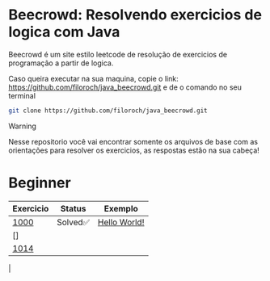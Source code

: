 # Beecrowd: Resolvendo exercicios de logica com Java
Beecrowd é um site estilo leetcode de resolução de exercicios de programação a partir de logica.

Caso queira executar na sua maquina, copie o link: https://github.com/filoroch/java_beecrowd.git e de o comando no seu terminal 

````bash
git clone https://github.com/filoroch/java_beecrowd.git
````

> [!WARNING]
> Nesse repositorio você vai encontrar somente os arquivos de base com as orientações para resolver os exercicios, as respostas estão na sua cabeça!

# Beginner
| Exercicio | Status | Exemplo | 
| --- | --- | --- |
| [1000](./1000_HelloWorld!/1000_HelloWorld!.md) | Solved✅ | [Hello World!](./1000_HelloWorld!/1000_HelloWorld.java)
| []
| [1014]() | 
| 

